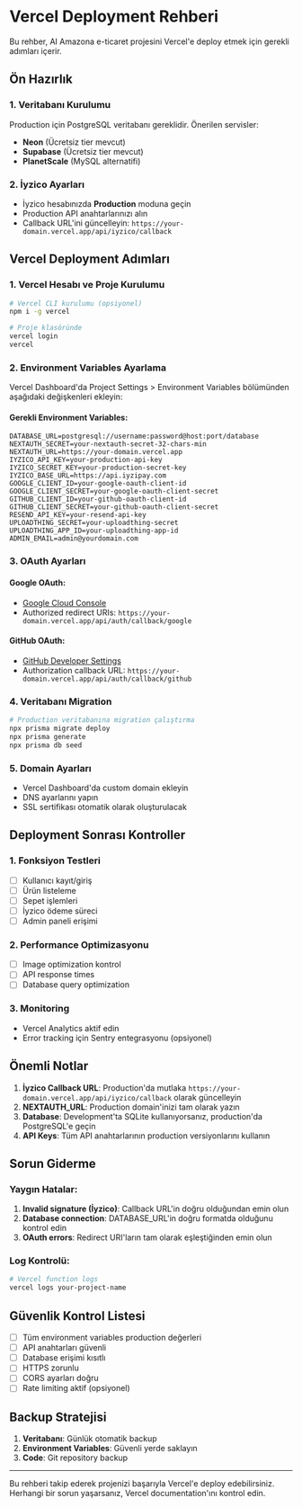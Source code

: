 # Vercel Deployment Rehberi

Bu rehber, AI Amazona e-ticaret projesini Vercel'e deploy etmek için gerekli adımları içerir.

## Ön Hazırlık

### 1. Veritabanı Kurulumu
Production için PostgreSQL veritabanı gereklidir. Önerilen servisler:
- **Neon** (Ücretsiz tier mevcut)
- **Supabase** (Ücretsiz tier mevcut)
- **PlanetScale** (MySQL alternatifi)

### 2. İyzico Ayarları
- İyzico hesabınızda **Production** moduna geçin
- Production API anahtarlarınızı alın
- Callback URL'ini güncelleyin: `https://your-domain.vercel.app/api/iyzico/callback`

## Vercel Deployment Adımları

### 1. Vercel Hesabı ve Proje Kurulumu
```bash
# Vercel CLI kurulumu (opsiyonel)
npm i -g vercel

# Proje klasöründe
vercel login
vercel
```

### 2. Environment Variables Ayarlama
Vercel Dashboard'da Project Settings > Environment Variables bölümünden aşağıdaki değişkenleri ekleyin:

#### Gerekli Environment Variables:
```
DATABASE_URL=postgresql://username:password@host:port/database
NEXTAUTH_SECRET=your-nextauth-secret-32-chars-min
NEXTAUTH_URL=https://your-domain.vercel.app
IYZICO_API_KEY=your-production-api-key
IYZICO_SECRET_KEY=your-production-secret-key
IYZICO_BASE_URL=https://api.iyzipay.com
GOOGLE_CLIENT_ID=your-google-oauth-client-id
GOOGLE_CLIENT_SECRET=your-google-oauth-client-secret
GITHUB_CLIENT_ID=your-github-oauth-client-id
GITHUB_CLIENT_SECRET=your-github-oauth-client-secret
RESEND_API_KEY=your-resend-api-key
UPLOADTHING_SECRET=your-uploadthing-secret
UPLOADTHING_APP_ID=your-uploadthing-app-id
ADMIN_EMAIL=admin@yourdomain.com
```

### 3. OAuth Ayarları

#### Google OAuth:
- [Google Cloud Console](https://console.cloud.google.com/)
- Authorized redirect URIs: `https://your-domain.vercel.app/api/auth/callback/google`

#### GitHub OAuth:
- [GitHub Developer Settings](https://github.com/settings/developers)
- Authorization callback URL: `https://your-domain.vercel.app/api/auth/callback/github`

### 4. Veritabanı Migration
```bash
# Production veritabanına migration çalıştırma
npx prisma migrate deploy
npx prisma generate
npx prisma db seed
```

### 5. Domain Ayarları
- Vercel Dashboard'da custom domain ekleyin
- DNS ayarlarını yapın
- SSL sertifikası otomatik olarak oluşturulacak

## Deployment Sonrası Kontroller

### 1. Fonksiyon Testleri
- [ ] Kullanıcı kayıt/giriş
- [ ] Ürün listeleme
- [ ] Sepet işlemleri
- [ ] İyzico ödeme süreci
- [ ] Admin paneli erişimi

### 2. Performance Optimizasyonu
- [ ] Image optimization kontrol
- [ ] API response times
- [ ] Database query optimization

### 3. Monitoring
- Vercel Analytics aktif edin
- Error tracking için Sentry entegrasyonu (opsiyonel)

## Önemli Notlar

1. **İyzico Callback URL**: Production'da mutlaka `https://your-domain.vercel.app/api/iyzico/callback` olarak güncelleyin
2. **NEXTAUTH_URL**: Production domain'inizi tam olarak yazın
3. **Database**: Development'ta SQLite kullanıyorsanız, production'da PostgreSQL'e geçin
4. **API Keys**: Tüm API anahtarlarının production versiyonlarını kullanın

## Sorun Giderme

### Yaygın Hatalar:
1. **Invalid signature (İyzico)**: Callback URL'in doğru olduğundan emin olun
2. **Database connection**: DATABASE_URL'in doğru formatda olduğunu kontrol edin
3. **OAuth errors**: Redirect URI'ların tam olarak eşleştiğinden emin olun

### Log Kontrolü:
```bash
# Vercel function logs
vercel logs your-project-name
```

## Güvenlik Kontrol Listesi

- [ ] Tüm environment variables production değerleri
- [ ] API anahtarları güvenli
- [ ] Database erişimi kısıtlı
- [ ] HTTPS zorunlu
- [ ] CORS ayarları doğru
- [ ] Rate limiting aktif (opsiyonel)

## Backup Stratejisi

1. **Veritabanı**: Günlük otomatik backup
2. **Environment Variables**: Güvenli yerde saklayın
3. **Code**: Git repository backup

---

Bu rehberi takip ederek projenizi başarıyla Vercel'e deploy edebilirsiniz. Herhangi bir sorun yaşarsanız, Vercel documentation'ını kontrol edin.
